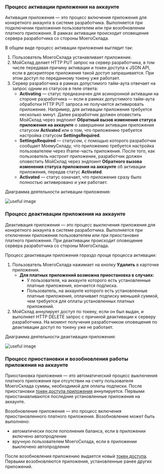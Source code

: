 ### Процесс активации приложения на аккаунте

Активация приложения — это процесс включения приложения для конкретного аккаунта в системе разработчика. Выполняется при подключении приложения пользователем или при возобновлении платного приложения. В рамках активации происходит оповещение сервера разработчика со стороны МоегоСклада.

В общем виде процесс активации приложения выглядит так:

1. Пользователь МоегоСклада устанавливает приложение. 
2. МойСклад делает HTTP PUT запрос на сервер разработчика, в том числе передавая причину активации и токен доступа к JSON API, если в дескрипторе приложения такой доступ запрашивается. При этом доступ по переданному токену уже работает.
3. Сервер разработчика в рамках допустимого тайм-аута отвечает на запрос одним из статусов в теле ответа:
    + **Activating** — статус предназначен для асинхронной активации на стороне разработчика — если в рамках 
    допустимого тайм-аута обработки HTTP PUT запроса не получается активировать приложение. Например, для активации 
    приложения требуется несколько минут. Далее разработчик должен оповестить МойСклад через эндпоинт **Обратный вызов 
    изменения статуса приложения на аккаунте** о завершении активации приложения статусом **Activated** или о том, что 
    приложению требуется настройка статусом **SettingsRequired**.
    + **SettingsRequired** — статусом, с помощью которого разработчик сообщает МоемуСкладу, что приложению требуется настройка пользователем через iframe-часть приложения. После того, как пользователь настроит приложение, разработчик должен оповестить МойСклад через эндпоинт **Обратного вызова изменения статуса приложения на аккаунте** об активации приложения, передав статус **Activated**.
    + **Activated** — статус означает, что приложение сразу было полностью активировано и уже работает.

Диаграмма деятельности активации приложения:

![useful image](diag_activate.png)

### Процесс деактивации приложения на аккаунте

Деактивация приложения — это процесс выключения приложения для конкретного аккаунта в системе разработчика. Выполняется при отключении приложения пользователем или при приостановке платного приложения. При деактивации происходит оповещение сервера разработчика со стороны МоегоСклада.

Процесс деактивации приложения гораздо проще процесса активации:

1. Пользователь МоегоСклада нажимает на кнопку **Удалить** в карточке приложения.
    + **Для платных приложений возможна приостановка в случаях:** 
        + У пользователя, на аккаунте которого есть установленные платные приложения, кончается подписка.
        + Пользователь, на аккаунте которого есть установленные платные приложения, оплачивает подписку меньшей суммой, чем требуется для оплаты установленных платных приложений.        
2. МойСклад аннулирует доступ по токену, если он был выдан, и выполняет HTTP DELETE запрос с причиной деактивации к серверу разработчика. На момент получения разработчиком оповещения по деактивации доступ по токену уже не работает.

Диаграмма деятельности деактивации приложения:

![useful image](diag_deactivate.png)

### Процесс приостановки и возобновления работы приложения на аккаунте

Приостановка приложения — это автоматический процесс выключения платного приложения при отсутствии на счету пользователя МоегоСклада суммы, необходимой для оплаты подписки. После приостановки [токен доступа приложения](#dostup-po-tokenu-k-json-api) аннулируется. Первыми приостанавливаются последние установленные приложения на аккаунте.

Возобновление приложения — это процесс включения приостановленного платного приложения.
Возобновление может быть выполнено:
- автоматически после пополнения баланса, если в приложении включено автопродление
- вручную пользователем МоегоСклада, если в приложении выключено автопродление

После возобновления приложению выдается новый [токен доступа](#dostup-po-tokenu-k-json-api). Первыми возобновляются приложения, установленные ранее других приложений.


